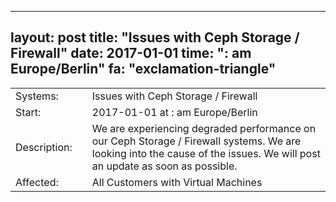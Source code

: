 --- 
 layout: post 
 title: "Issues with Ceph Storage / Firewall" 
 date: 2017-01-01 
 time: ": am Europe/Berlin" 
 fa: "exclamation-triangle" 
 --- 
 |                   |   |                                                                      | 
 |-------------------|---|----------------------------------------------------------------------| 
 | Systems:          |   | Issues with Ceph Storage / Firewall| 
 | Start:            |   | 2017-01-01 at : am Europe/Berlin | 
 | Description:      |   | We are experiencing degraded performance on our Ceph Storage / Firewall systems. We are looking into the cause of the issues. We will post an update as soon as possible. | 
 | Affected:         |   | All Customers with Virtual Machines | 

